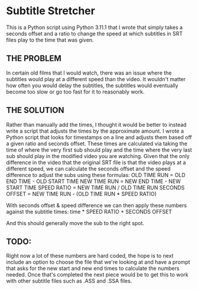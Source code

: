 # Subtitle Stretcher
This is a Python script using Python 3.11.1 that I wrote that simply takes a seconds offset and a ratio to change the speed at which subtitles in SRT files play to the time that was given. 

## THE PROBLEM
In certain old films that I would watch, there was an issue where the subtitles would play at a different speed than the video. It wouldn't matter how often you would delay the subtitles, the subtitles would eventually become too slow or go too fast for it to reasonably work.

## THE SOLUTION
Rather than manually add the times, I thought it would be better to instead write a script that adjusts the times by the approximate amount. I wrote a Python script that looks for timestamps on a line and adjusts them based off a given ratio and seconds offset. These times are calculated via taking the time of where the very first sub should play and the time where the very last sub should play in the modified video you are watching. Given that the only difference in the video that the original SRT file is that the video plays at a different speed, we can calculate the seconds offset and the speed difference to adjust the subs using these formulas:
OLD TIME RUN = OLD END TIME - OLD START TIME
NEW TIME RUN = NEW END TIME - NEW START TIME
SPEED RATIO = NEW TIME RUN / OLD TIME RUN
SECONDS OFFSET = NEW TIME RUN - (OLD TIME RUN * SPEED RATIO) 

With seconds offset & speed difference we can then apply these numbers against the subtitle times:
time * SPEED RATIO + SECONDS OFFSET

And this should generally move the sub to the right spot.


## TODO:
Right now a lot of these numbers are hard coded, the hope is to next include an option to choose the file that we're looking at and have a prompt that asks for the new start and new end times to calculate the numbers needed. Once that's completed the next piece would be to get this to work with other subtitle files such as .ASS and .SSA files.
